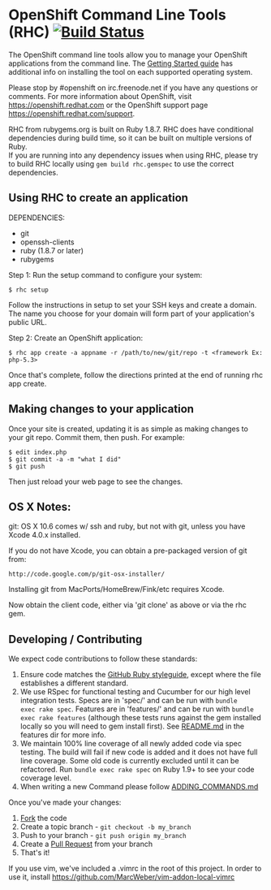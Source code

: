 # OpenShift Command Line Tools (RHC) [![Build Status](https://secure.travis-ci.org/openshift/rhc.png)](http://travis-ci.org/openshift/rhc)

The OpenShift command line tools allow you to manage your OpenShift
applications from the command line.  The [Getting Started
guide](https://openshift.redhat.com/app/getting_started) has additional
info on installing the tool on each supported operating system.

Please stop by #openshift on irc.freenode.net if you have any questions or
comments.  For more information about OpenShift, visit https://openshift.redhat.com
or the OpenShift support page
https://openshift.redhat.com/support.

RHC from rubygems.org is built on Ruby 1.8.7.  RHC does have conditional 
dependencies during build time, so it can be built on multiple versions of Ruby.  
If you are running into any dependency issues when using RHC, please try to 
build RHC locally using `gem build rhc.gemspec` to use the correct dependencies.

## Using RHC to create an application

DEPENDENCIES:

* git
* openssh-clients
* ruby (1.8.7 or later)
* rubygems

Step 1:  Run the setup command to configure your system:

    $ rhc setup

Follow the instructions in setup to set your SSH keys and create a domain.  The name you choose for your domain will form part of your application's public URL.

Step 2: Create an OpenShift application:

    $ rhc app create -a appname -r /path/to/new/git/repo -t <framework Ex: php-5.3>

Once that's complete, follow the directions printed at the end of running
rhc app create.


## Making changes to your application

Once your site is created, updating it is as simple as making changes to your
git repo.  Commit them, then push.  For example:

    $ edit index.php
    $ git commit -a -m "what I did"
    $ git push

Then just reload your web page to see the changes.


## OS X Notes:

git:
OS X 10.6 comes w/ ssh and ruby, but not with git, unless you have
Xcode 4.0.x installed.

If you do not have Xcode, you can obtain a pre-packaged version
of git from:

    http://code.google.com/p/git-osx-installer/

Installing git from MacPorts/HomeBrew/Fink/etc requires Xcode.

Now obtain the client code, either via 'git clone' as above
or via the rhc gem.


## Developing / Contributing
We expect code contributions to follow these standards:

1. Ensure code matches the [GitHub Ruby styleguide](https://github.com/styleguide/ruby), except where the file establishes a different standard.
2. We use RSpec for functional testing and Cucumber for our high level
   integration tests.  Specs are in 'spec/' and can be run with <code>bundle
exec rake spec</code>.  Features are in 'features/' and can be run with
<code>bundle exec rake features</code> (although these tests runs
against the gem installed locally so you will need to gem install
first).  See [README.md](https://github.com/openshift/rhc/blob/master/features/README.md) in the features dir for more info.
3. We maintain 100% line coverage of all newly added code via spec
   testing.  The build will fail if new code is added and it does not
have full line coverage.  Some old code is currently excluded until it
can be refactored.  Run <code>bundle exec rake spec</code> on Ruby 1.9+
to see your code coverage level.
4. When writing a new Command please follow [ADDING_COMMANDS.md](https://github.com/openshift/rhc/blob/master/lib/rhc/commands/ADDING_COMMANDS.md)

Once you've made your changes:

1. [Fork](http://help.github.com/forking/) the code
2. Create a topic branch - `git checkout -b my_branch`
3. Push to your branch - `git push origin my_branch`
4. Create a [Pull Request](http://help.github.com/pull-requests/) from your branch
5. That's it!

If you use vim, we've included a .vimrc in the root of this project.
In order to use it, install https://github.com/MarcWeber/vim-addon-local-vimrc
